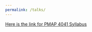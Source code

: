 ```yaml
---
permalink: /talks/
---
```


[Here is the link for PMAP 4041 Syllabus](https://github.com/jgreathouse9.github.io/files/Econometrics-for-Policy-Analysis%20(1)-pages.pdf)
